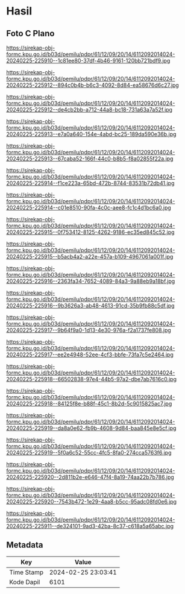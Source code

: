 # Hasil

## Foto C Plano

https://sirekap-obj-formc.kpu.go.id/b03d/pemilu/pdpr/61/12/09/20/14/6112092014024-20240225-225910--1c81ee80-37df-4b46-9161-120bb721bdf9.jpg

https://sirekap-obj-formc.kpu.go.id/b03d/pemilu/pdpr/61/12/09/20/14/6112092014024-20240225-225912--894c0b4b-b6c3-4092-8d84-ea58676d6c27.jpg

https://sirekap-obj-formc.kpu.go.id/b03d/pemilu/pdpr/61/12/09/20/14/6112092014024-20240225-225912--de4cb2bb-a712-44a8-bc18-731a63a7a52f.jpg

https://sirekap-obj-formc.kpu.go.id/b03d/pemilu/pdpr/61/12/09/20/14/6112092014024-20240225-225913--e7a0a640-154e-4abd-bc25-189da590e36b.jpg

https://sirekap-obj-formc.kpu.go.id/b03d/pemilu/pdpr/61/12/09/20/14/6112092014024-20240225-225913--67caba52-166f-44c0-b8b5-f8a02855f22a.jpg

https://sirekap-obj-formc.kpu.go.id/b03d/pemilu/pdpr/61/12/09/20/14/6112092014024-20240225-225914--f1ce223a-65bd-472b-8744-83531b72db41.jpg

https://sirekap-obj-formc.kpu.go.id/b03d/pemilu/pdpr/61/12/09/20/14/6112092014024-20240225-225914--c01e8510-90fa-4c0c-aee8-fc1c4d1bc6a0.jpg

https://sirekap-obj-formc.kpu.go.id/b03d/pemilu/pdpr/61/12/09/20/14/6112092014024-20240225-225915--0f753412-8125-4262-9186-ec35ed845c52.jpg

https://sirekap-obj-formc.kpu.go.id/b03d/pemilu/pdpr/61/12/09/20/14/6112092014024-20240225-225915--b5acb4a2-a22e-457a-b109-4967061a001f.jpg

https://sirekap-obj-formc.kpu.go.id/b03d/pemilu/pdpr/61/12/09/20/14/6112092014024-20240225-225916--2363fa34-7652-4089-84a3-9a88eb9a18bf.jpg

https://sirekap-obj-formc.kpu.go.id/b03d/pemilu/pdpr/61/12/09/20/14/6112092014024-20240225-225916--9b3626a3-ab48-4613-91cd-35b9fb88c5df.jpg

https://sirekap-obj-formc.kpu.go.id/b03d/pemilu/pdpr/61/12/09/20/14/6112092014024-20240225-225917--9b64f9a0-1d13-4e30-976a-f2a1737fe808.jpg

https://sirekap-obj-formc.kpu.go.id/b03d/pemilu/pdpr/61/12/09/20/14/6112092014024-20240225-225917--ee2e4948-52ee-4cf3-bbfe-73fa7c5e2464.jpg

https://sirekap-obj-formc.kpu.go.id/b03d/pemilu/pdpr/61/12/09/20/14/6112092014024-20240225-225918--66502838-97e4-44b5-97a2-dbe7ab7616c0.jpg

https://sirekap-obj-formc.kpu.go.id/b03d/pemilu/pdpr/61/12/09/20/14/6112092014024-20240225-225918--84125f8e-b88f-45c1-8b2d-5c9015825ac7.jpg

https://sirekap-obj-formc.kpu.go.id/b03d/pemilu/pdpr/61/12/09/20/14/6112092014024-20240225-225919--da8a0e62-fb9b-4608-9d84-baa845e8e5cf.jpg

https://sirekap-obj-formc.kpu.go.id/b03d/pemilu/pdpr/61/12/09/20/14/6112092014024-20240225-225919--5f0a6c52-55cc-4fc5-8fa0-274cca5763f6.jpg

https://sirekap-obj-formc.kpu.go.id/b03d/pemilu/pdpr/61/12/09/20/14/6112092014024-20240225-225920--2d811b2e-e646-47f4-8a19-74aa22b7b786.jpg

https://sirekap-obj-formc.kpu.go.id/b03d/pemilu/pdpr/61/12/09/20/14/6112092014024-20240225-225920--7543b472-1e29-4aa8-b5cc-95adc08fd0e6.jpg

https://sirekap-obj-formc.kpu.go.id/b03d/pemilu/pdpr/61/12/09/20/14/6112092014024-20240225-225911--de324101-9ad3-42ba-8c37-c618a5a65abc.jpg


## Metadata

| Key        | Value               |
| ---------- | ------------------- |
| Time Stamp | 2024-02-25 23:03:41 |
| Kode Dapil | 6101                |



